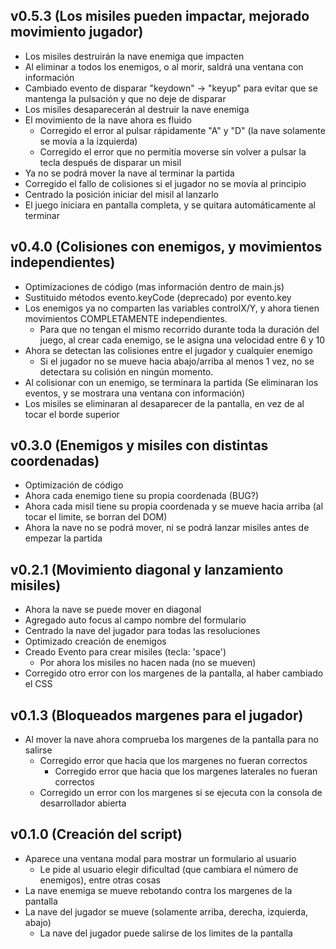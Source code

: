 ## v0.5.3 (Los misiles pueden impactar, mejorado movimiento jugador)
 - Los misiles destruirán la nave enemiga que impacten
 - Al eliminar a todos los enemigos, o al morir, saldrá una ventana con información
 - Cambiado evento de disparar "keydown" -> "keyup" para evitar que se mantenga la pulsación y que no deje de disparar
 - Los misiles desaparecerán al destruir la nave enemiga
 - El movimiento de la nave ahora es fluido
   - Corregido el error al pulsar rápidamente "A" y "D" (la nave solamente se movía a la izquierda)
   - Corregido el error que no permitía moverse sin volver a pulsar la tecla después de disparar un misil
 - Ya no se podrá mover la nave al terminar la partida
 - Corregido el fallo de colisiones si el jugador no se movía al principio
 - Centrado la posición iniciar del misil al lanzarlo
 - El juego iniciara en pantalla completa, y se quitara automáticamente al terminar
## v0.4.0 (Colisiones con enemigos, y movimientos independientes)
 - Optimizaciones de código (mas información dentro de main.js)
 - Sustituido métodos evento.keyCode (deprecado) por evento.key
 - Los enemigos ya no comparten las variables controlX/Y, y ahora tienen movimientos COMPLETAMENTE independientes.
   - Para que no tengan el mismo recorrido durante toda la duración del juego, al crear cada enemigo, se le asigna una velocidad entre 6 y 10
 - Ahora se detectan las colisiones entre el jugador y cualquier enemigo
   - Si el jugador no se mueve hacia abajo/arriba al menos 1 vez, no se detectara su colisión en ningún momento.
 - Al colisionar con un enemigo, se terminara la partida (Se eliminaran los eventos, y se mostrara una ventana con información)
 - Los misiles se eliminaran al desaparecer de la pantalla, en vez de al tocar el borde superior
## v0.3.0 (Enemigos y misiles con distintas coordenadas)
 - Optimización de código
 - Ahora cada enemigo tiene su propia coordenada (BUG?)
 - Ahora cada misil tiene su propia coordenada y se mueve hacia arriba (al tocar el limite, se borran del DOM)
 - Ahora la nave no se podrá mover, ni se podrá lanzar misiles antes de empezar la partida
## v0.2.1 (Movimiento diagonal y lanzamiento misiles)
 - Ahora la nave se puede mover en diagonal
 - Agregado auto focus al campo nombre del formulario
 - Centrado la nave del jugador para todas las resoluciones
 - Optimizado creación de enemigos
 - Creado Evento para crear misiles (tecla: 'space')
   - Por ahora los misiles no hacen nada (no se mueven)
 - Corregido otro error con los margenes de la pantalla, al haber cambiado el CSS
## v0.1.3 (Bloqueados margenes para el jugador)
 - Al mover la nave ahora comprueba los margenes de la pantalla para no salirse
   - Corregido error que hacia que los margenes no fueran correctos
     - Corregido error que hacia que los margenes laterales no fueran correctos
   - Corregido un error con los margenes si se ejecuta con la consola de desarrollador abierta
## v0.1.0 (Creación del script)
 - Aparece una ventana modal para mostrar un formulario al usuario
   - Le pide al usuario elegir dificultad (que cambiara el número de enemigos), entre otras cosas
 - La nave enemiga se mueve rebotando contra los margenes de la pantalla
 - La nave del jugador se mueve (solamente arriba, derecha, izquierda, abajo)
   - La nave del jugador puede salirse de los limites de la pantalla